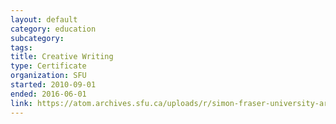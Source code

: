 ```yaml
---
layout: default
category: education
subcategory:
tags:
title: Creative Writing
type: Certificate
organization: SFU
started: 2010-09-01
ended: 2016-06-01
link: https://atom.archives.sfu.ca/uploads/r/simon-fraser-university-archives/e/2/b/e2b43a51f696ca5fdc8a2e55b1dc60a6aa8e47ac486a6b5fa6d7a58d10e849e3/6aa7411c-ff75-4732-ab5f-a4dda7604e55-SFUSpring2016_ConvocationBklt.pdf
---
```

